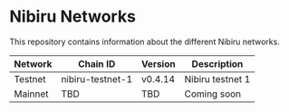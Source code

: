 # Nibiru Networks

This repository contains information about the different Nibiru networks.

| Network | Chain ID         | Version | Description      |
|---------|------------------|---------|------------------|
| Testnet | nibiru-testnet-1 | v0.4.14 | Nibiru testnet 1 |
| Mainnet | TBD              | TBD     | Coming soon      |
